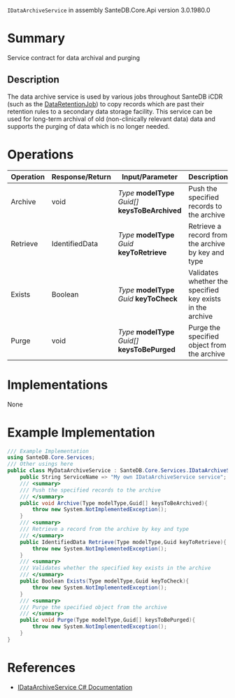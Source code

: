 `IDataArchiveService` in assembly SanteDB.Core.Api version 3.0.1980.0

# Summary
Service contract for data archival and purging

## Description
The data archive service is used by various jobs throughout SanteDB iCDR (such as the [DataRetentionJob](http://santesuite.org/assets/doc/net/html/T_SanteDB_Core_Jobs_DataRetentionJob.htm)) to 
            copy records which are past their retention rules to a secondary data storage facility. This service can be used for long-term
            archival of old (non-clinically relevant data) data and supports the purging of data which is no longer needed.

# Operations

|Operation|Response/Return|Input/Parameter|Description|
|-|-|-|-|
|Archive|void|*Type* **modelType**<br/>*Guid[]* **keysToBeArchived**|Push the specified records to the archive|
|Retrieve|IdentifiedData|*Type* **modelType**<br/>*Guid* **keyToRetrieve**|Retrieve a record from the archive by key and type|
|Exists|Boolean|*Type* **modelType**<br/>*Guid* **keyToCheck**|Validates whether the specified key exists in the archive|
|Purge|void|*Type* **modelType**<br/>*Guid[]* **keysToBePurged**|Purge the specified object from the archive|

# Implementations

None

# Example Implementation
```csharp
/// Example Implementation
using SanteDB.Core.Services;
/// Other usings here
public class MyDataArchiveService : SanteDB.Core.Services.IDataArchiveService { 
	public String ServiceName => "My own IDataArchiveService service";
	/// <summary>
	/// Push the specified records to the archive
	/// </summary>
	public void Archive(Type modelType,Guid[] keysToBeArchived){
		throw new System.NotImplementedException();
	}
	/// <summary>
	/// Retrieve a record from the archive by key and type
	/// </summary>
	public IdentifiedData Retrieve(Type modelType,Guid keyToRetrieve){
		throw new System.NotImplementedException();
	}
	/// <summary>
	/// Validates whether the specified key exists in the archive
	/// </summary>
	public Boolean Exists(Type modelType,Guid keyToCheck){
		throw new System.NotImplementedException();
	}
	/// <summary>
	/// Purge the specified object from the archive
	/// </summary>
	public void Purge(Type modelType,Guid[] keysToBePurged){
		throw new System.NotImplementedException();
	}
}
```

# References

* [IDataArchiveService C# Documentation](http://santesuite.org/assets/doc/net/html/T_SanteDB_Core_Services_IDataArchiveService.htm)
